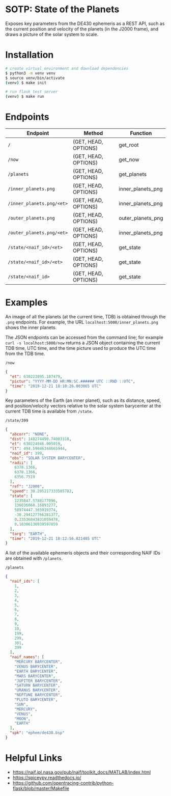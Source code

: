 # SOTP: State of the Planets
Exposes key parameters from the DE430 ephemeris as a REST API, such as the
current position and velocity of the planets (in the J2000 frame), and draws a
picture of the solar system to scale.

# Installation
```bash
# create virtual environment and download dependencies
$ python3 -m venv venv
$ source venv/bin/activate
(venv) $ make init

# run flask test server
(venv) $ make run
```

# Endpoints
Endpoint                   | Method              | Function
---------------------------|---------------------|-------------------
`/`                        |(GET, HEAD, OPTIONS) | get_root
`/now`                     |(GET, HEAD, OPTIONS) | get_now
`/planets`                 |(GET, HEAD, OPTIONS) | get_planets
`/inner_planets.png`       |(GET, HEAD, OPTIONS) | inner_planets_png
`/inner_planets.png/<et>`  |(GET, HEAD, OPTIONS) | inner_planets_png
`/outer_planets.png`       |(GET, HEAD, OPTIONS) | outer_planets_png
`/outer_planets.png/<et>`  |(GET, HEAD, OPTIONS) | inner_planets_png
`/state/<naif_id>/<et>`    |(GET, HEAD, OPTIONS) | get_state
`/state/<naif_id>/<et>`    |(GET, HEAD, OPTIONS) | get_state
`/state/<naif_id>`         |(GET, HEAD, OPTIONS) | get_state


# Examples
An image of all the planets (at the current time, TDB) is obtained through the
`.png` endpoints. For example, the URL `localhost:5000/inner_planets.png` shows
the inner planets.

The JSON endpoints can be accessed from the command line; for example `curl -s
localhost:5000/now` returns a JSON object containing the current TDB time, UTC
time, and the time picture used to produce the UTC time from the TDB time.

`/now`
```json
{
  "et": 630223895.187479, 
  "pictur": "YYYY-MM-DD HR:MN:SC.###### UTC ::RND ::UTC", 
  "time": "2019-12-21 18:10:26.003865 UTC"
}
```

Key parameters of the Earth (an inner planet), such as its distance, speed, and
position/velocity vectors relative to the solar system barycenter at the current
TDB time is available from `/state`.

`/state/399`
```json
{
  "abcorr": "NONE", 
  "dist": 148274490.74003318, 
  "et": 630224046.005019, 
  "lt": 494.59046344665944, 
  "naif_id": 399, 
  "obs": "SOLAR SYSTEM BARYCENTER", 
  "radii": [
    6378.1366, 
    6378.1366, 
    6356.7519
  ], 
  "ref": "J2000", 
  "speed": 30.295217333585782, 
  "state": [
    1235847.5788177096, 
    136036068.16893277, 
    58974447.365919374, 
    -30.294127766281377, 
    0.23536043831059478, 
    0.10306130939597859
  ], 
  "targ": "EARTH", 
  "time": "2019-12-21 18:12:56.821405 UTC"
}
```

A list of the available ephemeris objects and their corresponding NAIF IDs are
obtained with `/planets`.

`/planets`
```json
{
  "naif_ids": [
    1, 
    2, 
    3, 
    4, 
    5, 
    6, 
    7, 
    8, 
    9, 
    10, 
    199, 
    299, 
    301, 
    399
  ], 
  "naif_names": [
    "MERCURY BARYCENTER", 
    "VENUS BARYCENTER", 
    "EARTH BARYCENTER", 
    "MARS BARYCENTER", 
    "JUPITER BARYCENTER", 
    "SATURN BARYCENTER", 
    "URANUS BARYCENTER", 
    "NEPTUNE BARYCENTER", 
    "PLUTO BARYCENTER", 
    "SUN", 
    "MERCURY", 
    "VENUS", 
    "MOON", 
    "EARTH"
  ], 
  "spk": "ephem/de430.bsp"
}
```

# Helpful Links
* <https://naif.jpl.nasa.gov/pub/naif/toolkit_docs/MATLAB/index.html>
* <https://spiceypy.readthedocs.io/>
* <https://github.com/opentracing-contrib/python-flask/blob/master/Makefile>
